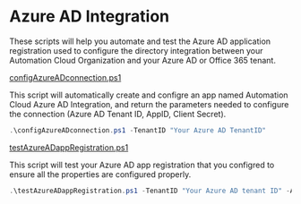 # Azure AD Integration
These scripts will help you automate and test the Azure AD application registration used to configure the directory integration between your Automation Cloud Organization and your Azure AD or Office 365 tenant.

[configAzureADconnection.ps1](configAzureADconnection.ps1)

This script will automatically create and configre an app named Automation Cloud Azure AD Integration, and return the parameters needed to configure the connection (Azure AD Tenant ID, AppID, Client Secret).
```Powershell
.\configAzureADconnection.ps1 -TenantID "Your Azure AD TenantID"
```

[testAzureADappRegistration.ps1](testAzureADappRegistration.ps1)

This script will test your Azure AD app registration that you configred to ensure all the properties are configured properly.
```Powershell
.\testAzureADappRegistration.ps1 -TenantID "Your Azure AD tenant ID" -AppId "Your Automation Cloud Azure AD Integration application ID"
```
